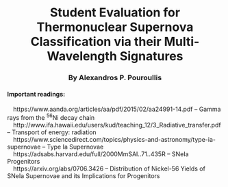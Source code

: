 <h1 align="center">Student Evaluation for Thermonuclear Supernova Classification via their Multi-Wavelength Signatures</h1>
<h3 align="center">By Alexandros P. Pouroullis</h3>
<h4>Important readings:</h4>
<p>&emsp;https://www.aanda.org/articles/aa/pdf/2015/02/aa24991-14.pdf – Gamma rays from the <sup>56</sup>Ni decay chain
<br>
&emsp;http://www.ifa.hawaii.edu/users/kud/teaching_12/3_Radiative_transfer.pdf – Transport of energy: radiation
<br>
&emsp;https://www.sciencedirect.com/topics/physics-and-astronomy/type-ia-supernovae – Type Ia Supernovae
<br>
&emsp;https://adsabs.harvard.edu/full/2000MmSAI..71..435R – SNeIa Progenitors
<br>
&emsp;https://arxiv.org/abs/0706.3426 – Distribution of Nickel-56 Yields of SNeIa Supernovae and its Implications for Progenitors
</p>